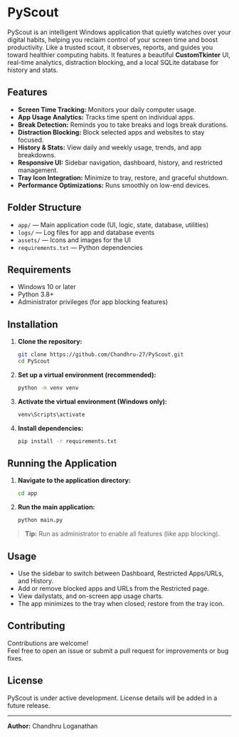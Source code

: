 # PyScout

PyScout is an intelligent Windows application that quietly watches over your digital habits, helping you reclaim control of your screen time and boost productivity. Like a trusted scout, it observes, reports, and guides you toward healthier computing habits.
It features a beautiful **CustomTkinter** UI, real-time analytics, distraction blocking, and a local SQLite database for history and stats.

## Features

- **Screen Time Tracking:** Monitors your daily computer usage.
- **App Usage Analytics:** Tracks time spent on individual apps.
- **Break Detection:** Reminds you to take breaks and logs break durations.
- **Distraction Blocking:** Block selected apps and websites to stay focused.
- **History & Stats:** View daily and weekly usage, trends, and app breakdowns.
- **Responsive UI:** Sidebar navigation, dashboard, history, and restricted management.
- **Tray Icon Integration:** Minimize to tray, restore, and graceful shutdown.
- **Performance Optimizations:** Runs smoothly on low-end devices.

## Folder Structure

- `app/` — Main application code (UI, logic, state, database, utilities)
- `logs/` — Log files for app and database events
- `assets/` — Icons and images for the UI
- `requirements.txt` — Python dependencies

## Requirements

- Windows 10 or later
- Python 3.8+
- Administrator privileges (for app blocking features)

## Installation

1. **Clone the repository:**
   ```bash
   git clone https://github.com/Chandhru-27/PyScout.git
   cd PyScout
   ```

2. **Set up a virtual environment (recommended):**
   ```bash
   python -m venv venv
   ```

3. **Activate the virtual environment (Windows only):**
     ```bash
     venv\Scripts\activate
     ```

4. **Install dependencies:**
   ```bash
   pip install -r requirements.txt
   ```

## Running the Application

1. **Navigate to the application directory:**
   ```bash
   cd app
   ```

2. **Run the main application:**
   ```bash
   python main.py
   ```

> **Tip:** Run as administrator to enable all features (like app blocking).

## Usage

- Use the sidebar to switch between Dashboard, Restricted Apps/URLs, and History.
- Add or remove blocked apps and URLs from the Restricted page.
- View dailystats, and on-screen app usage charts.
- The app minimizes to the tray when closed; restore from the tray icon.

## Contributing

Contributions are welcome!  
Feel free to open an issue or submit a pull request for improvements or bug fixes.

## License
PyScout is under active development. License details will be added in a future release.

---

**Author:** Chandhru Loganathan

